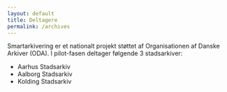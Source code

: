 ```yaml
---
layout: default
title: Deltagere
permalink: /archives
---
```


Smartarkivering er et nationalt projekt støttet af Organisationen af Danske Arkiver (ODA). I pilot-fasen deltager følgende 3 stadsarkiver:

- Aarhus Stadsarkiv
- Aalborg Stadsarkiv
- Kolding Stadsarkiv